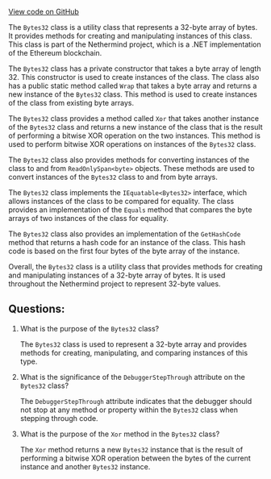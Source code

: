 [View code on GitHub](https://github.com/nethermindeth/nethermind/Nethermind.Core/Bytes32.cs)

The `Bytes32` class is a utility class that represents a 32-byte array of bytes. It provides methods for creating and manipulating instances of this class. This class is part of the Nethermind project, which is a .NET implementation of the Ethereum blockchain.

The `Bytes32` class has a private constructor that takes a byte array of length 32. This constructor is used to create instances of the class. The class also has a public static method called `Wrap` that takes a byte array and returns a new instance of the `Bytes32` class. This method is used to create instances of the class from existing byte arrays.

The `Bytes32` class provides a method called `Xor` that takes another instance of the `Bytes32` class and returns a new instance of the class that is the result of performing a bitwise XOR operation on the two instances. This method is used to perform bitwise XOR operations on instances of the `Bytes32` class.

The `Bytes32` class also provides methods for converting instances of the class to and from `ReadOnlySpan<byte>` objects. These methods are used to convert instances of the `Bytes32` class to and from byte arrays.

The `Bytes32` class implements the `IEquatable<Bytes32>` interface, which allows instances of the class to be compared for equality. The class provides an implementation of the `Equals` method that compares the byte arrays of two instances of the class for equality.

The `Bytes32` class also provides an implementation of the `GetHashCode` method that returns a hash code for an instance of the class. This hash code is based on the first four bytes of the byte array of the instance.

Overall, the `Bytes32` class is a utility class that provides methods for creating and manipulating instances of a 32-byte array of bytes. It is used throughout the Nethermind project to represent 32-byte values.
## Questions: 
 1. What is the purpose of the `Bytes32` class?
    
    The `Bytes32` class is used to represent a 32-byte array and provides methods for creating, manipulating, and comparing instances of this type.

2. What is the significance of the `DebuggerStepThrough` attribute on the `Bytes32` class?
    
    The `DebuggerStepThrough` attribute indicates that the debugger should not stop at any method or property within the `Bytes32` class when stepping through code.

3. What is the purpose of the `Xor` method in the `Bytes32` class?
    
    The `Xor` method returns a new `Bytes32` instance that is the result of performing a bitwise XOR operation between the bytes of the current instance and another `Bytes32` instance.